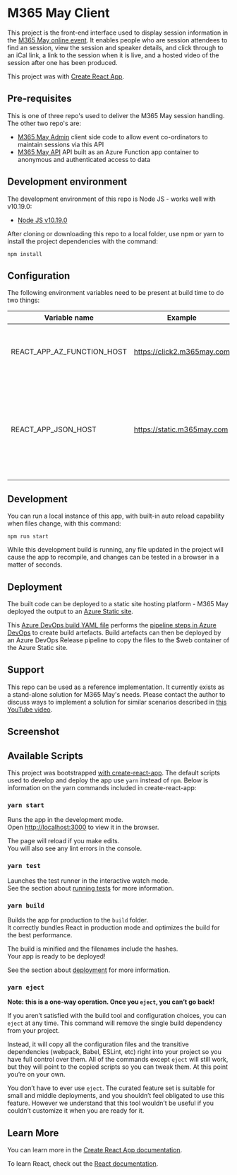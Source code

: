 # M365 May Client

This project is the front-end interface used to display session information in the [M365 May online event](https://www.m365may.com).  It enables people who are session attendees to find an session, view the session and speaker details, and click through to an iCal link, a link to the session when it is live, and a hosted video of the session after one has been produced.  

This project was with [Create React App](https://github.com/facebook/create-react-app).

## Pre-requisites

This is one of three repo's used to deliver the M365 May session handling. The other two repo's are:
* [M365 May Admin](https://github.com/mpowney/m365may-admin) client side code to allow event co-ordinators to maintain sessions via this API
* [M365 May API](https://github.com/mpowney/m365may-api) API built as an Azure Function app container to anonymous and authenticated access to data

## Development environment

The development environment of this repo is Node JS - works well with v10.19.0:
* [Node JS v10.19.0](https://nodejs.org/en/blog/release/v10.19.0/)

After cloning or downloading this repo to a local folder, use npm or yarn to install the project dependencies with the command:
```
npm install
```

## Configuration

The following environment variables need to be present at build time to do two things:

| Variable name | Example | Description |
|---------------|---------|-------------|
| REACT_APP_AZ_FUNCTION_HOST | https://click2.m365may.com | A URL pointing to the M365 May API function app |
| REACT_APP_JSON_HOST | https://static.m365may.com | A URL of the host where the static exports of session, speaker, and vidoe data have been made available |

## Development

You can run a local instance of this app, with built-in auto reload capability when files change, with this command:
```
npm run start
```
While this development build is running, any file updated in the project will cause the app to recompile, and changes can be tested in a browser in a matter of seconds.

## Deployment

The built code can be deployed to a static site hosting platform - M365 May deployed the output to an [Azure Static site](https://docs.microsoft.com/en-us/azure/storage/blobs/storage-blob-static-website).  

This [Azure DevOps build YAML file](./pipeline/build.yml) performs the [pipeline steps in Azure DevOps](https://docs.microsoft.com/en-us/azure/devops/pipelines/yaml-schema?view=azure-devops&tabs=schema%2Cparameter-schema) to create build artefacts.  Build artefacts can then be deployed by an Azure DevOps Release pipeline to copy the files to the $web container of the Azure Static site.


## Support

This repo can be used as a reference implementation.  It currently exists as a stand-alone solution for M365 May's needs.  Please contact the author to discuss ways to implement a solution for similar scenarios described in [this YouTube video](https://www.youtube.com/watch?v=2IvSCB7xk84&list=PL7_cIERhEJUyVmVRNia1VZXMD5zFGJCuT).

## Screenshot


## Available Scripts

This project was bootstrapped [with create-react-app](https://create-react-app.dev/).  The default scripts used to develop and deploy the app use ```yarn``` instead of ```npm```.  Below is information on the yarn commands included in create-react-app:

### `yarn start`

Runs the app in the development mode.<br />
Open [http://localhost:3000](http://localhost:3000) to view it in the browser.

The page will reload if you make edits.<br />
You will also see any lint errors in the console.

### `yarn test`

Launches the test runner in the interactive watch mode.<br />
See the section about [running tests](https://facebook.github.io/create-react-app/docs/running-tests) for more information.

### `yarn build`

Builds the app for production to the `build` folder.<br />
It correctly bundles React in production mode and optimizes the build for the best performance.

The build is minified and the filenames include the hashes.<br />
Your app is ready to be deployed!

See the section about [deployment](https://facebook.github.io/create-react-app/docs/deployment) for more information.

### `yarn eject`

**Note: this is a one-way operation. Once you `eject`, you can’t go back!**

If you aren’t satisfied with the build tool and configuration choices, you can `eject` at any time. This command will remove the single build dependency from your project.

Instead, it will copy all the configuration files and the transitive dependencies (webpack, Babel, ESLint, etc) right into your project so you have full control over them. All of the commands except `eject` will still work, but they will point to the copied scripts so you can tweak them. At this point you’re on your own.

You don’t have to ever use `eject`. The curated feature set is suitable for small and middle deployments, and you shouldn’t feel obligated to use this feature. However we understand that this tool wouldn’t be useful if you couldn’t customize it when you are ready for it.

## Learn More

You can learn more in the [Create React App documentation](https://facebook.github.io/create-react-app/docs/getting-started).

To learn React, check out the [React documentation](https://reactjs.org/).
